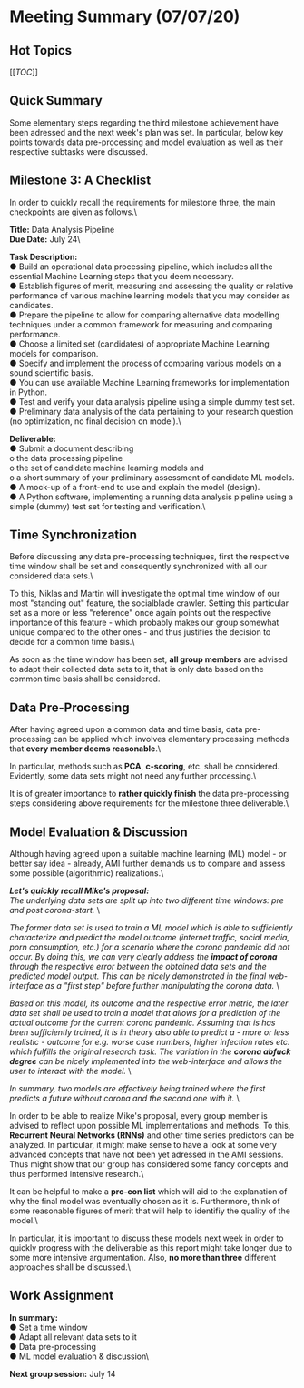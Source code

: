 #  Meeting Summary (07/07/20)

## Hot Topics
[[_TOC_]]

## Quick Summary
Some elementary steps regarding the third milestone achievement have been adressed and the next week's plan was set. In particular, below key points towards data pre-processing and model evaluation as well as their respective subtasks were discussed.  

## Milestone 3: A Checklist
In order to quickly recall the requirements for milestone three, the main checkpoints are given as follows.\

**Title:**  Data Analysis Pipeline\
**Due Date:** July 24\

**Task Description:** \
    ● Build an operational data processing pipeline, which includes all the essential
        Machine Learning steps that you deem necessary. \
    ● Establish figures of merit, measuring and assessing the quality or relative
        performance of various machine learning models that you may consider as
        candidates.\
    ● Prepare the pipeline to allow for comparing alternative data modelling techniques
        under a common framework for measuring and comparing performance.\
    ● Choose a limited set (candidates) of appropriate Machine Learning models for
        comparison.\
    ● Specify and implement the process of comparing various models on a sound
        scientific basis.\
    ● You can use available Machine Learning frameworks for implementation in
        Python.\
    ● Test and verify your data analysis pipeline using a simple dummy test set.\
    ● Preliminary data analysis of the data pertaining to your research question (no
        optimization, no final decision on model).\

**Deliverable:**\
    ● Submit a document describing\
        o the data processing pipeline\
        o the set of candidate machine learning models and\
        o a short summary of your preliminary assessment of candidate ML models.\
    ● A mock-up of a front-end to use and explain the model (design).\
    ● A Python software, implementing a running data analysis pipeline using a simple
       (dummy) test set for testing and verification.\

## Time Synchronization
Before discussing any data pre-processing techniques, first the respective time window shall be set and consequently synchronized with all our considered data sets.\

To this, Niklas and Martin will investigate the optimal time window of our most "standing out" feature, the socialblade crawler. Setting this particular set as a more or less "reference" once again points out the respective importance of this feature - which probably makes our group somewhat unique compared to the other ones - and thus justifies the decision to decide for a common time basis.\

As soon as the time window has been set, **all group members** are advised to adapt their collected data sets to it, that is only data based on the common time basis shall be considered. 

## Data Pre-Processing
After having agreed upon a common data and time basis, data pre-processing can be applied which involves elementary processing methods that **every member deems reasonable**.\

In particular, methods such as **PCA**, **c-scoring**, etc. shall be considered. Evidently, some data sets might not need any further processing.\

It is of greater importance to **rather quickly finish** the data pre-processing steps considering above requirements for the milestone three deliverable.\ 

## Model Evaluation & Discussion
Although having agreed upon a suitable machine learning (ML) model - or better say idea - already, AMI further demands us to compare and assess some possible (algorithmic) realizations.\ 

***Let's quickly recall Mike's proposal:*** \
*The underlying data sets are split up into two different time windows: pre and post corona-start.* \

*The former data set is used to train a ML model which is able to sufficiently characterize and predict the model outcome (internet traffic, social media, porn consumption, etc.) for a scenario where the corona pandemic did not occur. By doing this, we can very clearly address the **impact of corona** through the respective error between the obtained data sets and the predicted model output. This can be nicely demonstrated in the final web-interface as a "first step" before further manipulating the corona data.* \

*Based on this model, its outcome and the respective error metric, the later data set shall be used to train a model that allows for a prediction of the actual outcome for the current corona pandemic. Assuming that is has been sufficiently trained, it is in theory also able to predict a - more or less realistic - outcome for e.g. worse case numbers, higher infection rates etc. which fulfills the original research task. The variation in the **corona abfuck degree** can be nicely implemented into the web-interface and allows the user to interact with the model.* \

*In summary, two models are effectively being trained where the first predicts a future without corona and the second one with it.* \

In order to be able to realize Mike's proposal, every group member is advised to reflect upon possible ML implementations and methods. To this, **Recurrent Neural Networks (RNNs)** and other time series predictors can be analyzed. In particular, it might make sense to have a look at some very advanced concepts that have not been yet adressed in the AMI sessions. Thus might show that our group has considered some fancy concepts and thus performed intensive research.\ 

It can be helpful to make a **pro-con list** which will aid to the explanation of why the final model was eventually chosen as it is. Furthermore, think of some reasonable figures of merit that will help to identifiy the quality of the model.\

In particular, it is important to discuss these models next week in order to quickly progress with the deliverable as this report might take longer due to some more intensive argumentation. Also, **no more than three** different approaches shall be discussed.\ 

## Work Assignment

**In summary:**  \
    ●  Set a time window\
    ●  Adapt all relevant data sets to it\
    ●  Data pre-processing\
    ●  ML model evaluation & discussion\
    
**Next group session:** July 14

